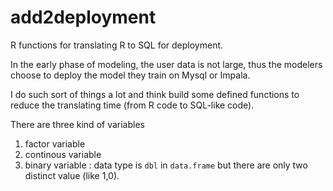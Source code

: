 # add2deployment

R functions for translating R to SQL for deployment.

In the early phase of modeling, the user data is not large, thus the modelers choose to deploy the model they train on Mysql or Impala.

I do such sort of things a lot and think build some defined functions to reduce the translating time (from R code to SQL-like code).

There are three kind of variables

1. factor variable
1. continous variable
1. binary variable
: data type is `dbl` in `data.frame` but there are only two distinct value (like 1,0).

